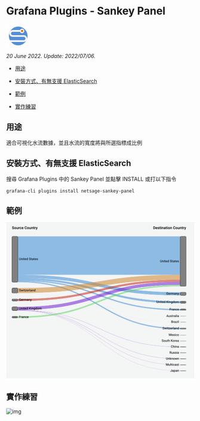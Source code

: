 # Grafana Plugins - Sankey Panel 

![img](Sankey_Panel_icon.png)

*20 June 2022. Update: 2022/07/06.*

* [用途](#use)

* [安裝方式、有無支援 ElasticSearch](#install)

* [範例](#example)

* [實作練習](#do_example)

<h2 id="use">用途</h2>

適合可視化水流數據，並且水流的寬度將與所選指標成比例

<h2 id="install">安裝方式、有無支援 ElasticSearch</h2>

搜尋 Grafana Plugins 中的 Sankey Panel 並點擊 INSTALL 或打以下指令

    grafana-cli plugins install netsage-sankey-panel

<h2 id="example">範例</h2>

![img](Sankey_Panel.png)

<h2 id="do_example">實作練習</h2>

![img](Sankey_smaple1.png)
